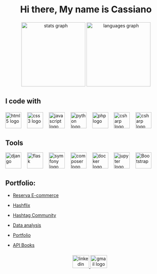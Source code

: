 <h1 align="center">Hi there, My name is Cassiano</h1>

###

<div align="center">
  <img src="https://github-readme-stats.vercel.app/api?username=CassianoOliveira23&hide_title=false&hide_rank=false&show_icons=true&include_all_commits=true&count_private=true&disable_animations=false&theme=great-gatsby&locale=en&hide_border=false&order=1" height="200" alt="stats graph"/>
  <img src="https://github-readme-stats.vercel.app/api/top-langs?username=CassianoOliveira23&locale=en&hide_title=false&layout=compact&card_width=320&langs_count=15&theme=great-gatsby&hide_border=false&order=2" height="200" alt="languages graph"  />

</div>

###

<p align="left"></p>

###

<h2 align="left">I code with</h2>

###

<div align="left">
  <img src="https://cdn.jsdelivr.net/gh/devicons/devicon/icons/html5/html5-original.svg" width="50" height="50" alt="html5 logo"  />
  <img width="10" />
  <img src="https://cdn.jsdelivr.net/gh/devicons/devicon/icons/css3/css3-original.svg" width="50" height="50" alt="css3 logo"  />
  <img width="10" />
  <img src="https://cdn.jsdelivr.net/gh/devicons/devicon/icons/javascript/javascript-original.svg" width="50" height="50" alt="javascript logo"  />
  <img width="10" />
  <img src="https://cdn.jsdelivr.net/gh/devicons/devicon/icons/python/python-original.svg" width="50" height="50" alt="python logo"  />
  <img width="10" />
  <img src="https://cdn.jsdelivr.net/gh/devicons/devicon/icons/php/php-original.svg" width="50" height="50" alt="php logo"  />
  <img width="10" />
  <img src="https://cdn.jsdelivr.net/gh/devicons/devicon/icons/csharp/csharp-original.svg" width="50" height="50" alt="csharp logo"  />
  <img width="10" />
  <img src="https://cdn.jsdelivr.net/gh/devicons/devicon/icons/c/c-original.svg" width="50" height="50" alt="csharp logo"  />

</div>

###

<h2 align="left">Tools</h2>
<div align="left">
  <img src="https://cdn.worldvectorlogo.com/logos/django.svg" alt="django" width="50" height="50"/>
  <img width="10" />
  <img src="https://www.vectorlogo.zone/logos/pocoo_flask/pocoo_flask-icon.svg" alt="flask" width="50" height="50"/> 
  <img width="10" />
  <img src="https://cdn.jsdelivr.net/gh/devicons/devicon/icons/symfony/symfony-original.svg" width="50" height="50" alt="symfony logo"  />
  <img width="10" />
  <img src="https://cdn.jsdelivr.net/gh/devicons/devicon/icons/composer/composer-original.svg" width="50" height="50" alt="composer logo"  />
  <img width="10" />
  <img src="https://cdn.jsdelivr.net/gh/devicons/devicon/icons/docker/docker-original.svg" width="50" height="50" alt="docker logo"  />
  <img width="10" />
  <img src="https://cdn.jsdelivr.net/gh/devicons/devicon/icons/jupyter/jupyter-original.svg" width="50" height="50" alt="jupyter logo"  />
  <img width="10" />
  <img   width="50" height="50" title="Bootstrap" src="https://cdn.jsdelivr.net/gh/devicons/devicon/icons/bootstrap/bootstrap-original.svg">
</div>

###
</div>

###

<!-- Portfolio -->
## Portfolio:
- [Reserva E-commerce](https://github.com/CassianoOliveira23/ecommerce.git)
- [Hashflix](https://github.com/CassianoOliveira23/Hashflix-Django.git)
- [Hashtag Community](https://github.com/CassianoOliveira23/Hashtag-community.git)
- [Data analysis](https://github.com/CassianoOliveira23/data_analysis_project.git)
- [Portfolio](https://portfolio-frontend-dusky-two.vercel.app/)
- [API Books](https://github.com/CassianoOliveira23/api_books.git)



  ###

  <div align="center">
  <a href="https://www.linkedin.com/in/cassiano-oliveira-074950a7/" target="_blank">
    <img src="https://raw.githubusercontent.com/maurodesouza/profile-readme-generator/master/src/assets/icons/social/linkedin/default.svg" width="52" height="40" alt="linkedin logo"  />
  </a>
  <a href = "mailto:cassiano.borba@rede.ulbra.br" target="_blank">
    <img src="https://raw.githubusercontent.com/maurodesouza/profile-readme-generator/master/src/assets/icons/social/gmail/default.svg" width="52" height="40" alt="gmail logo"  />
  </a>
 </div>
 



